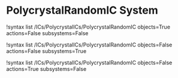 <!-- MOOSE Documentation Stub: Remove this when content is added. -->

# PolycrystalRandomIC System

!syntax list /ICs/PolycrystalICs/PolycrystalRandomIC objects=True actions=False subsystems=False

!syntax list /ICs/PolycrystalICs/PolycrystalRandomIC objects=False actions=False subsystems=True

!syntax list /ICs/PolycrystalICs/PolycrystalRandomIC objects=False actions=True subsystems=False

